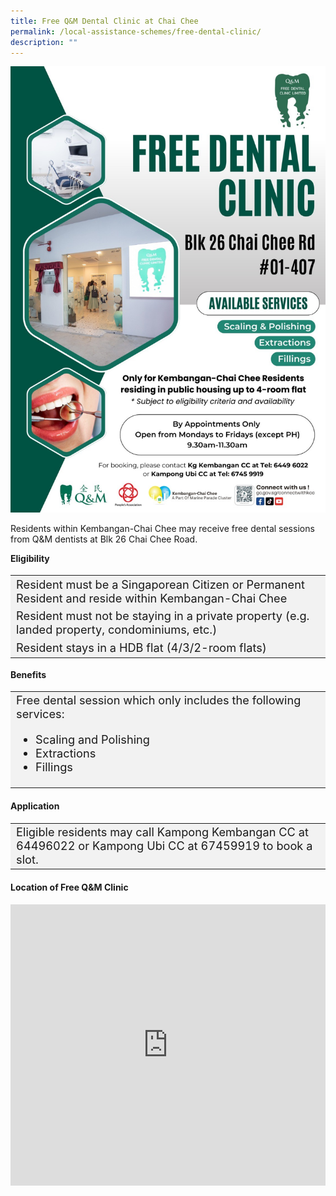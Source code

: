 ```yaml
---
title: Free Q&M Dental Clinic at Chai Chee
permalink: /local-assistance-schemes/free-dental-clinic/
description: ""
---
```

<img src="/images/Local%20Assistance%20Scheme/free_q&amp;m_dental_clinic_poster_2023.jpg" style="width:550px; height:auto">

Residents within Kembangan-Chai Chee may receive free dental sessions from Q&amp;M dentists at Blk 26 Chai Chee Road.<br>
	
<b>Eligibility</b>
<table style="font-size:130%; background-color:#f2f2f2">
<tbody>
	<tr><td>Resident must be a Singaporean Citizen or Permanent Resident and reside within Kembangan-Chai Chee</td>
</tr>
	<tr><td>Resident must not be staying in a private property (e.g. landed property, condominiums, etc.)</td></tr>
	<tr><td>Resident stays in a HDB flat (4/3/2-room flats)</td></tr>
</tbody>
</table>
	
<b>Benefits</b>
<table style="font-size:130%; background-color:#f2f2f2">
<tbody>
	<tr><td>Free dental session which only includes the following services:
		<ul>
			<li>Scaling and Polishing</li>
			<li>Extractions</li>
			<li>Fillings</li>
		</ul>
	</td></tr>
</tbody>
</table>

#### Application ####
<table style="font-size:130%; background-color:#f2f2f2">
<tbody>
	<tr><td>Eligible residents may call Kampong Kembangan CC at 64496022 or Kampong Ubi CC at 67459919 to book a slot. </td></tr>
</tbody>
</table>

#### Location of Free Q&amp;M Clinic ####

<iframe loading="lazy" allowfullscreen="" style="border:0;" height="450" width="100%" src="https://www.google.com/maps/embed?pb=!1m18!1m12!1m3!1d3988.754158537636!2d103.92101747467034!3d1.3233494986640977!2m3!1f0!2f0!3f0!3m2!1i1024!2i768!4f13.1!3m3!1m2!1s0x31da23081258a5cd%3A0x2131b858d56c5626!2sQ%26M%20Free%20Dental%20Clinic%20Limited!5e0!3m2!1sen!2ssg!4v1692330450797!5m2!1sen!2ssg"></iframe>